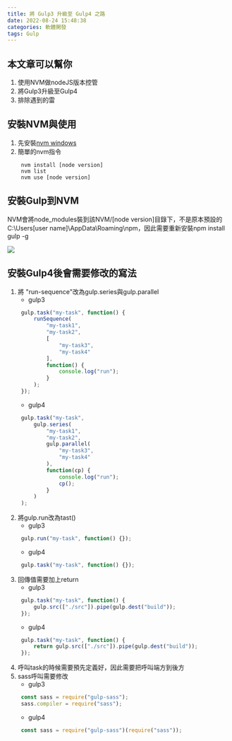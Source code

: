 ```yaml
---
title: 將 Gulp3 升級至 Gulp4 之路
date: 2022-08-24 15:48:38
categories: 軟體開發
tags: Gulp
---
```


## 本文章可以幫你
1. 使用NVM做nodeJS版本控管
2. 將Gulp3升級至Gulp4
3. 排除遇到的雷

## 安裝NVM與使用

1. 先安裝[nvm windows](https://github.com/coreybutler/nvm-windows/releases/tag/1.1.7)
2. 簡單的nvm指令
   ``` batch
    nvm install [node version]
    nvm list
    nvm use [node version]
   ``` 

## 安裝Gulp到NVM

NVM會將node_modules裝到該NVM/[node version]目錄下，不是原本預設的 C:\Users\[user name]\AppData\Roaming\npm，因此需要重新安裝npm install gulp -g 

![](capture01.png)

## 安裝Gulp4後會需要修改的寫法

1. 將 "run-sequence"改為gulp.series與gulp.parallel
   - gulp3
   ``` javascript
    gulp.task("my-task", function() {
        runSequence(
            "my-task1",
            "my-task2",
            [
                "my-task3",
                "my-task4"
            ],
            function() {
                console.log("run");
            }
        );
    });
   ```
   - gulp4
   ``` javascript
    gulp.task("my-task",
        gulp.series(
            "my-task1",
            "my-task2",
            gulp.parallel(
                "my-task3",
                "my-task4"
            ),
            function(cp) {
                console.log("run");
                cp();
            }
        )
    );
   ```
2. 將gulp.run改為tast() 
   - gulp3
   ``` javascript
    gulp.run("my-task", function() {});
   ```
   - gulp4
   ``` javascript
    gulp.task("my-task", function() {});
   ```
3. 回傳值需要加上return
   - gulp3
   ``` javascript
    gulp.task("my-task", function() {
        gulp.src(["./src"]).pipe(gulp.dest("build"));
    });
   ```
   - gulp4
   ``` javascript
    gulp.task("my-task", function() {
        return gulp.src(["./src"]).pipe(gulp.dest("build"));
    });
   ```
4. 呼叫task的時候需要預先定義好，因此需要把呼叫端方到後方
5. sass呼叫需要修改
   - gulp3
   ``` javascript
    const sass = require("gulp-sass");
    sass.compiler = require("sass");
   ```
   - gulp4
   ``` javascript
    const sass = require("gulp-sass")(require("sass"));
   ```